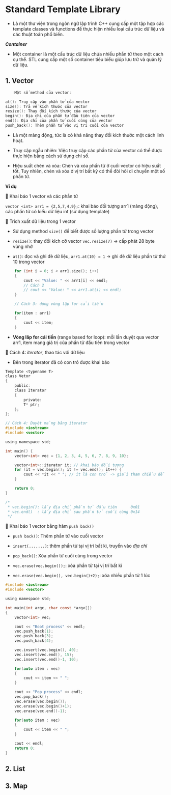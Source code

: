 # Standard Template Library

- Là một thư viện trong ngôn ngữ lập trình C++ cung cấp một tập hợp các template classes và functions để thực hiện nhiều loại cấu trúc dữ liệu và các thuật toán phổ biến.

***Container***

- Một container là một cấu trúc dữ liệu chứa nhiều phần tử theo một cách cụ thể. STL cung cấp một số container tiêu biểu giúp lưu trữ và quản lý dữ liệu. 

## 1. Vector

```c
	Một số method của vector:

at(): Truy cập vào phần tử của vector
size(): Trả về kích thước của vector
resize(): Thay đổi kích thước của vector
begin(): Địa chỉ của phần tử đầu tiên của vector
end(): Địa chỉ của phần tử cuối cùng của vector
push_back(): Thêm phần tử vào vị trí cuối của vector

```
- Là một mảng động, tức là có khả năng thay đổi kích thước một cách linh hoạt.

- Truy cập ngẫu nhiên: Việc truy cập các phần tử của vector có thể được thực hiện bằng cách sử dụng chỉ số.

- Hiệu suất chèn và xóa: Chèn và xóa phần tử ở cuối vector có hiệu suất tốt. Tuy nhiên, chèn và xóa ở vị trí bất kỳ có thể đòi hỏi di chuyển một số phần tử.

**Ví dụ**

📌 Khai báo 1 vector và các phần tử

`vector <int> arr1 = {2,5,7,4,9};`: khai báo đối tượng arr1 (mảng động), các phần tử có kiểu dữ liệu int (sử dụng template)

📌 Trích xuất dữ liệu trong 1 vector

-  Sử dụng method `size()` để biết được số lượng phần tử trong vector

- `resize()`: thay đổi kích cỡ vector `vec.resize(7)` -> cấp phát 28 byte vùng nhớ

- `at()`: đọc và ghi đè dữ liệu, `arr1.at(10) = 1` -> ghi đè dữ liệu phần tử thứ 10 trong vector

```c
    for (int i = 0; i < arr1.size(); i++)
    {
        cout << "Value: " << arr1[i] << endl;
        // Cách 2
        // cout << "Value: " << arr1.at(i) << endl;
    }

    // Cách 3: dùng vòng lặp for cải tiến

    for(item : arr1)
    {
        cout << item;
    }
```

- **Vòng lăp for cải tiến** (range based for loop): mỗi lần duyệt qua vector arr1, item mang giá trị của phần tử đầu tiên trong vector

📌 Cách 4: *iterator*, thao tác với dữ liệu

- Bên trong iterator đã có con trỏ được khai báo

```c
Template <typename T>
class Vetor
{
    public:
    class Iterator
    {
        private:
        T* ptr;
    };
};
```

```c
// Cách 4: Duyệt mảng bằng iterator
#include <iostream>
#include <vector>

using namespace std;

int main() {
    vector<int> vec = {1, 2, 3, 4, 5, 6, 7, 8, 9, 10};

    vector<int>::iterator it; // khai báo đối tượng
    for (it = vec.begin(); it != vec.end(); it++) {
        cout << *it << " "; // it là con trỏ -> giải tham chiếu để lấy giá trị
    }

    return 0;
}

/*
 * vec.begin(): lấy địa chỉ phần tử đầu tiên      0x01
 * vec.end()  : lấy địa chỉ sau phần tử cuối cùng 0x14
 */

```

📌 Khai báo 1 vector bằng hàm `push back()`

- `push back()`: Thêm phần tử vào cuối vector

- `insert(...,...)`: thêm phần tử tại vị trí bất kì, truyền vào *địa chỉ*

- `pop_back()`: Xóa phần tử cuối cùng trong vector

- `vec.erase(vec.begin());`: xóa phần tử tại vị trí bất kì

- `vec.erase(vec.begin(), vec.begin()+2);`: xóa nhiều phần tử 1 lúc

```c
#include <iostream>
#include <vector>

using namespace std;

int main(int argc, char const *argv[])
{
    vector<int> vec;

    cout << "Boot process" << endl;
    vec.push_back(1);
    vec.push_back(3);
    vec.push_back(4);

    vec.insert(vec.begin(), 40);
    vec.insert(vec.end(), 15);
    vec.insert(vec.end()-1, 10);

    for(auto item : vec)
    {
        cout << item << " ";
    }

    cout << "Pop process" << endl;
    vec.pop_back();
    vec.erase(vec.begin());
    vec.erase(vec.begin()+1);
    vec.erase(vec.end()-1);

    for(auto item : vec)
    {
        cout << item << " ";
    }

    cout << endl;
    return 0;
}


```

## 2. List

## 3. Map

